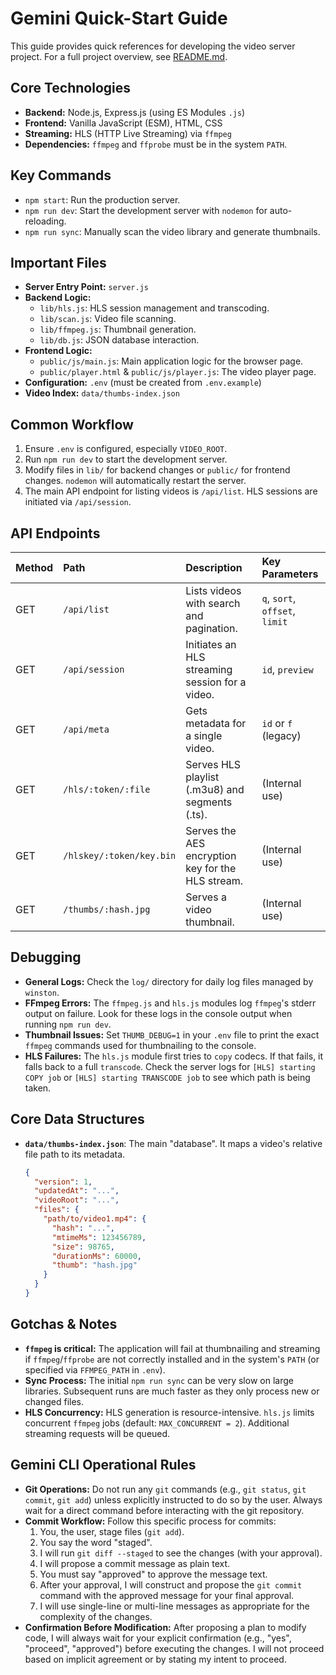 # Gemini Quick-Start Guide

This guide provides quick references for developing the video server project. For a full project overview, see [README.md](./README.md).

## Core Technologies

- **Backend:** Node.js, Express.js (using ES Modules `.js`)
- **Frontend:** Vanilla JavaScript (ESM), HTML, CSS
- **Streaming:** HLS (HTTP Live Streaming) via `ffmpeg`
- **Dependencies:** `ffmpeg` and `ffprobe` must be in the system `PATH`.

## Key Commands

- `npm start`: Run the production server.
- `npm run dev`: Start the development server with `nodemon` for auto-reloading.
- `npm run sync`: Manually scan the video library and generate thumbnails.

## Important Files

- **Server Entry Point:** `server.js`
- **Backend Logic:**
  - `lib/hls.js`: HLS session management and transcoding.
  - `lib/scan.js`: Video file scanning.
  - `lib/ffmpeg.js`: Thumbnail generation.
  - `lib/db.js`: JSON database interaction.
- **Frontend Logic:**
  - `public/js/main.js`: Main application logic for the browser page.
  - `public/player.html` & `public/js/player.js`: The video player page.
- **Configuration:** `.env` (must be created from `.env.example`)
- **Video Index:** `data/thumbs-index.json`

## Common Workflow

1.  Ensure `.env` is configured, especially `VIDEO_ROOT`.
2.  Run `npm run dev` to start the development server.
3.  Modify files in `lib/` for backend changes or `public/` for frontend changes. `nodemon` will automatically restart the server.
4.  The main API endpoint for listing videos is `/api/list`. HLS sessions are initiated via `/api/session`.

## API Endpoints

| Method | Path                     | Description                                       | Key Parameters                 |
| :----- | :----------------------- | :------------------------------------------------ | :----------------------------- |
| GET    | `/api/list`              | Lists videos with search and pagination.          | `q`, `sort`, `offset`, `limit` |
| GET    | `/api/session`           | Initiates an HLS streaming session for a video.   | `id`, `preview`                |
| GET    | `/api/meta`              | Gets metadata for a single video.                 | `id` or `f` (legacy)           |
| GET    | `/hls/:token/:file`      | Serves HLS playlist (.m3u8) and segments (.ts).   | (Internal use)                 |
| GET    | `/hlskey/:token/key.bin` | Serves the AES encryption key for the HLS stream. | (Internal use)                 |
| GET    | `/thumbs/:hash.jpg`      | Serves a video thumbnail.                         | (Internal use)                 |

## Debugging

- **General Logs:** Check the `log/` directory for daily log files managed by `winston`.
- **FFmpeg Errors:** The `ffmpeg.js` and `hls.js` modules log `ffmpeg`'s stderr output on failure. Look for these logs in the console output when running `npm run dev`.
- **Thumbnail Issues:** Set `THUMB_DEBUG=1` in your `.env` file to print the exact `ffmpeg` commands used for thumbnailing to the console.
- **HLS Failures:** The `hls.js` module first tries to `copy` codecs. If that fails, it falls back to a full `transcode`. Check the server logs for `[HLS] starting COPY job` or `[HLS] starting TRANSCODE job` to see which path is being taken.

## Core Data Structures

- **`data/thumbs-index.json`**: The main "database". It maps a video's relative file path to its metadata.

  ```json
  {
    "version": 1,
    "updatedAt": "...",
    "videoRoot": "...",
    "files": {
      "path/to/video1.mp4": {
        "hash": "...",
        "mtimeMs": 123456789,
        "size": 98765,
        "durationMs": 60000,
        "thumb": "hash.jpg"
      }
    }
  }
  ```

## Gotchas & Notes

- **`ffmpeg` is critical:** The application will fail at thumbnailing and streaming if `ffmpeg`/`ffprobe` are not correctly installed and in the system's `PATH` (or specified via `FFMPEG_PATH` in `.env`).
- **Sync Process:** The initial `npm run sync` can be very slow on large libraries. Subsequent runs are much faster as they only process new or changed files.
- **HLS Concurrency:** HLS generation is resource-intensive. `hls.js` limits concurrent `ffmpeg` jobs (default: `MAX_CONCURRENT = 2`). Additional streaming requests will be queued.

## Gemini CLI Operational Rules

- **Git Operations:** Do not run any `git` commands (e.g., `git status`, `git commit`, `git add`) unless explicitly instructed to do so by the user. Always wait for a direct command before interacting with the git repository.
- **Commit Workflow:** Follow this specific process for commits:
  1. You, the user, stage files (`git add`).
  2. You say the word "staged".
  3. I will run `git diff --staged` to see the changes (with your approval).
  4. I will propose a commit message as plain text.
  5. You must say "approved" to approve the message text.
  6. After your approval, I will construct and propose the `git commit` command with the approved message for your final approval.
  7. I will use single-line or multi-line messages as appropriate for the complexity of the changes.
- **Confirmation Before Modification:** After proposing a plan to modify code, I will always wait for your explicit confirmation (e.g., "yes", "proceed", "approved") before executing the changes. I will not proceed based on implicit agreement or by stating my intent to proceed.
